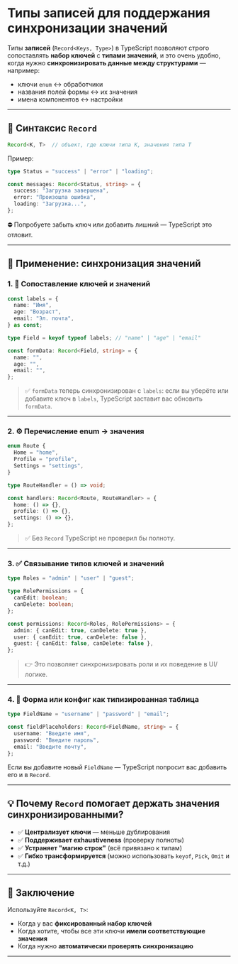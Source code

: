 # Типы записей для поддержания синхронизации значений

Типы **записей** (`Record<Keys, Type>`) в TypeScript позволяют строго сопоставлять **набор ключей** с **типами значений**, и это очень удобно, когда нужно **синхронизировать данные между структурами** — например:

* ключи `enum` ↔️ обработчики
* названия полей формы ↔️ их значения
* имена компонентов ↔️ настройки

---

## 📌 Синтаксис `Record`

```ts
Record<K, T>  // объект, где ключи типа K, значения типа T
```

Пример:

```ts
type Status = "success" | "error" | "loading";

const messages: Record<Status, string> = {
  success: "Загрузка завершена",
  error: "Произошла ошибка",
  loading: "Загрузка...",
};
```

⛔ Попробуете забыть ключ или добавить лишний — TypeScript это отловит.

---

## 🧠 Применение: синхронизация значений

### 1. 💬 Сопоставление ключей и значений

```ts
const labels = {
  name: "Имя",
  age: "Возраст",
  email: "Эл. почта",
} as const;

type Field = keyof typeof labels; // "name" | "age" | "email"

const formData: Record<Field, string> = {
  name: "",
  age: "",
  email: "",
};
```

> ✅ `formData` теперь синхронизирован с `labels`: если вы уберёте или добавите ключ в `labels`, TypeScript заставит вас обновить `formData`.

---

### 2. ⚙️ Перечисление enum → значения

```ts
enum Route {
  Home = "home",
  Profile = "profile",
  Settings = "settings",
}

type RouteHandler = () => void;

const handlers: Record<Route, RouteHandler> = {
  home: () => {},
  profile: () => {},
  settings: () => {},
};
```

> ✅ Без `Record` TypeScript не проверил бы полноту.

---

### 3. ✅ Связывание типов ключей и значений

```ts
type Roles = "admin" | "user" | "guest";

type RolePermissions = {
  canEdit: boolean;
  canDelete: boolean;
};

const permissions: Record<Roles, RolePermissions> = {
  admin: { canEdit: true, canDelete: true },
  user: { canEdit: true, canDelete: false },
  guest: { canEdit: false, canDelete: false },
};
```

> 👉 Это позволяет синхронизировать роли и их поведение в UI/логике.

---

### 4. 📄 Форма или конфиг как типизированная таблица

```ts
type FieldName = "username" | "password" | "email";

const fieldPlaceholders: Record<FieldName, string> = {
  username: "Введите имя",
  password: "Введите пароль",
  email: "Введите почту",
};
```

Если вы добавите новый `FieldName` — TypeScript попросит вас добавить его и в `Record`.

---

## 💡 Почему `Record` помогает держать значения синхронизированными?

* ✅ **Централизует ключи** — меньше дублирования
* ✅ **Поддерживает exhaustiveness** (проверку полноты)
* ✅ **Устраняет "магию строк"** (всё привязано к типам)
* ✅ **Гибко трансформируется** (можно использовать `keyof`, `Pick`, `Omit` и т.д.)

---

## 🎯 Заключение

Используйте `Record<K, T>`:

* Когда у вас **фиксированный набор ключей**
* Когда хотите, чтобы все эти ключи **имели соответствующие значения**
* Когда нужно **автоматически проверять синхронизацию**

---
